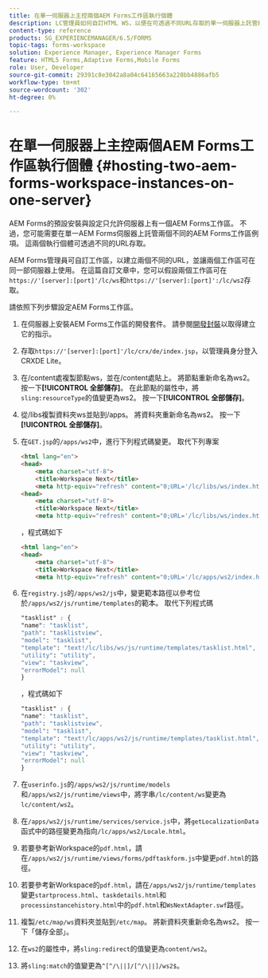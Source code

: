 ```yaml
---
title: 在單一伺服器上主控兩個AEM Forms工作區執行個體
description: LC管理員如何自訂HTML WS，以便在可透過不同URL存取的單一伺服器上託管兩個執行個體。
content-type: reference
products: SG_EXPERIENCEMANAGER/6.5/FORMS
topic-tags: forms-workspace
solution: Experience Manager, Experience Manager Forms
feature: HTML5 Forms,Adaptive Forms,Mobile Forms
role: User, Developer
source-git-commit: 29391c8e3042a8a04c64165663a228bb4886afb5
workflow-type: tm+mt
source-wordcount: '302'
ht-degree: 0%

---
```


# 在單一伺服器上主控兩個AEM Forms工作區執行個體 {#hosting-two-aem-forms-workspace-instances-on-one-server}

AEM Forms的預設安裝與設定只允許伺服器上有一個AEM Forms工作區。 不過，您可能需要在單一AEM Forms伺服器上託管兩個不同的AEM Forms工作區例項。 這兩個執行個體可透過不同的URL存取。

AEM Forms管理員可自訂工作區，以建立兩個不同的URL，並讓兩個工作區可在同一部伺服器上使用。 在這篇自訂文章中，您可以假設兩個工作區可在`https://'[server]:[port]'/lc/ws`和`https://'[server]:[port]':/lc/ws2`存取。

請依照下列步驟設定AEM Forms工作區。

1. 在伺服器上安裝AEM Forms工作區的開發套件。 請參閱[開發封裝](/help/forms/using/introduction-customizing-html-workspace.md#p-crx-package-p)以取得建立它的指示。
1. 存取`https://'[server]:[port]'/lc/crx/de/index.jsp`，以管理員身分登入CRXDE Lite。
1. 在/content處複製節點ws，並在/content處貼上。 將節點重新命名為ws2。 按一下&#x200B;**[!UICONTROL 全部儲存]**。 在此節點的屬性中，將`sling:resourceType`的值變更為ws2。 按一下&#x200B;**[!UICONTROL 全部儲存]**。

1. 從/libs複製資料夾ws並貼到/apps。 將資料夾重新命名為ws2。 按一下&#x200B;**[!UICONTROL 全部儲存]**。
1. 在`GET.jsp`的`/apps/ws2`中，進行下列程式碼變更。 取代下列專案

   ```html
   <html lang="en">
   <head>
       <meta charset="utf-8">
       <title>Workspace Next</title>
       <meta http-equiv="refresh" content="0;URL='/lc/libs/ws/index.html'" /><html lang="en">
   <head>
       <meta charset="utf-8">
       <title>Workspace Next</title>
       <meta http-equiv="refresh" content="0;URL='/lc/libs/ws/index.html'" />
   ```

   ，程式碼如下

   ```html
   <html lang="en">
   <head>
       <meta charset="utf-8">
       <title>Workspace Next</title>
       <meta http-equiv="refresh" content="0;URL='/lc/apps/ws2/index.html'" />
   ```

1. 在`registry.js`的`/apps/ws2/js`中，變更範本路徑以參考位於`/apps/ws2/js/runtime/templates`的範本。 取代下列程式碼

   ```css
   "tasklist" : {
   "name": "tasklist",
   "path": "tasklistview",
   "model": "tasklist",
   "template": "text!/lc/libs/ws/js/runtime/templates/tasklist.html",
   "utility": "utility",
   "view": "taskview",
   "errorModel": null
   }
   ```

   ，程式碼如下

   ```css
   "tasklist" : {
   "name": "tasklist",
   "path": "tasklistview",
   "model": "tasklist",
   "template": "text!/lc/apps/ws2/js/runtime/templates/tasklist.html",
   "utility": "utility",
   "view": "taskview",
   "errorModel": null
   }
   ```

1. 在`userinfo.js`的`/apps/ws2/js/runtime/models`和`/apps/ws2/js/runtime/views`中，將字串`/lc/content/ws`變更為`lc/content/ws2`。

1. 在`/apps/ws2/js/runtime/services/service.js`中，將`getLocalizationData`函式中的路徑變更為指向`/lc/apps/ws2/Locale.html`。

1. 若要參考新Workspace的`pdf.html`，請在`/apps/ws2/js/runtime/views/forms/pdftaskform.js`中變更`pdf.html`的路徑。

1. 若要參考新Workspace的`pdf.html`，請在`/apps/ws2/js/runtime/templates`變更`startprocess.html`、`taskdetails.html`和`processinstancehistory.html`中的`pdf.html`和`WsNextAdapter.swf`路徑。

1. 複製`/etc/map/ws`資料夾並貼到`/etc/map`。 將新資料夾重新命名為ws2。 按一下「儲存全部」。

1. 在`ws2`的屬性中，將`sling:redirect`的值變更為`content/ws2`。

1. 將`sling:match`的值變更為`^[^/\||]/[^/\||]/ws2$`。
